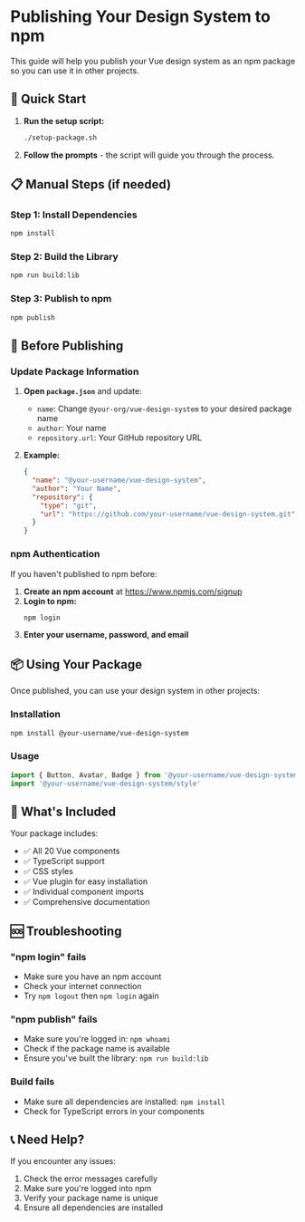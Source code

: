 # Publishing Your Design System to npm

This guide will help you publish your Vue design system as an npm package so you can use it in other projects.

## 🚀 Quick Start

1. **Run the setup script:**
   ```bash
   ./setup-package.sh
   ```

2. **Follow the prompts** - the script will guide you through the process.

## 📋 Manual Steps (if needed)

### Step 1: Install Dependencies
```bash
npm install
```

### Step 2: Build the Library
```bash
npm run build:lib
```

### Step 3: Publish to npm
```bash
npm publish
```

## 🔧 Before Publishing

### Update Package Information

1. **Open `package.json`** and update:
   - `name`: Change `@your-org/vue-design-system` to your desired package name
   - `author`: Your name
   - `repository.url`: Your GitHub repository URL

2. **Example:**
   ```json
   {
     "name": "@your-username/vue-design-system",
     "author": "Your Name",
     "repository": {
       "type": "git",
       "url": "https://github.com/your-username/vue-design-system.git"
     }
   }
   ```

### npm Authentication

If you haven't published to npm before:

1. **Create an npm account** at https://www.npmjs.com/signup
2. **Login to npm:**
   ```bash
   npm login
   ```
3. **Enter your username, password, and email**

## 📦 Using Your Package

Once published, you can use your design system in other projects:

### Installation
```bash
npm install @your-username/vue-design-system
```

### Usage
```javascript
import { Button, Avatar, Badge } from '@your-username/vue-design-system'
import '@your-username/vue-design-system/style'
```

## 🎯 What's Included

Your package includes:
- ✅ All 20 Vue components
- ✅ TypeScript support
- ✅ CSS styles
- ✅ Vue plugin for easy installation
- ✅ Individual component imports
- ✅ Comprehensive documentation

## 🆘 Troubleshooting

### "npm login" fails
- Make sure you have an npm account
- Check your internet connection
- Try `npm logout` then `npm login` again

### "npm publish" fails
- Make sure you're logged in: `npm whoami`
- Check if the package name is available
- Ensure you've built the library: `npm run build:lib`

### Build fails
- Make sure all dependencies are installed: `npm install`
- Check for TypeScript errors in your components

## 📞 Need Help?

If you encounter any issues:
1. Check the error messages carefully
2. Make sure you're logged into npm
3. Verify your package name is unique
4. Ensure all dependencies are installed
